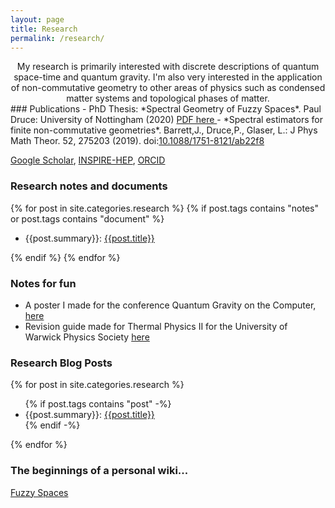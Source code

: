 ```yaml
---
layout: page
title: Research
permalink: /research/
---
```

<center>
My research is primarily interested with discrete descriptions of quantum space-time and quantum gravity. I'm also very interested in the application of non-commutative geometry to other areas of physics such as condensed matter systems and topological phases of matter.
</center>
### Publications
- PhD Thesis: *Spectral Geometry of Fuzzy Spaces*. Paul Druce: University of Nottingham (2020) <a href = "{{site.url}}/assets/PDFs/Paul Druce's PhD Thesis 2020.pdf"> PDF here </a>
- *Spectral estimators for finite non-commutative geometries*. Barrett,J., Druce,P., Glaser, L.: J Phys Math Theor. 52, 275203 (2019). doi:<a href="https://doi.org/10.1088/1751-8121/ab22f8">10.1088/1751-8121/ab22f8 </a>

<a href="https://scholar.google.co.uk/citations?user=Jo77IVsAAAAJ&hl=en"> Google Scholar</a>, <a href="http://inspirehep.net/author/profile/P.Druce.1">INSPIRE-HEP</a>, <a href = "https://orcid.org/0000-0002-2774-964X">ORCID</a>




### Research notes and documents
{% for post in site.categories.research  %}
  {% if post.tags contains "notes" or post.tags contains "document" %}
  <ul>
      <li> {{post.summary}}: <a href="{{post.url}}">  {{post.title}} </a></li>
  </ul>
  {% endif %}
{% endfor %}

### Notes for fun

- A poster I made for the conference Quantum Gravity on the Computer,  <a href="{{site.url}}/assets/PDFs/PaulDrucePoster-QGotC18.pdf">here </a>
- Revision guide made for Thermal Physics II for the University of Warwick Physics Society <a href="{{site.url}}/assets/PDFs/Thermal Physics II Revision Guide-2013.pdf"> here</a>

### Research Blog Posts
{% for post in site.categories.research  %}
  <ul>
    {% if post.tags contains "post" -%}
      <li> {{post.summary}}: <a href="{{post.url}}">  {{post.title}} </a> </li>
    {% endif -%}
  </ul>
{% endfor %}

### The beginnings of a personal wiki...

[Fuzzy Spaces](/research/fuzzy_spaces)
